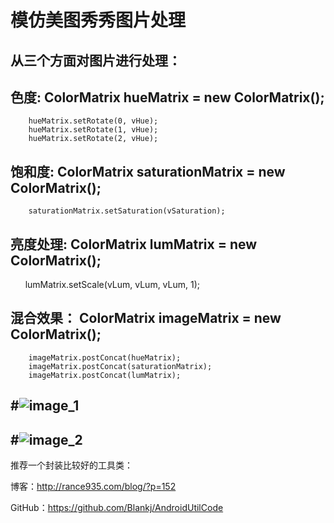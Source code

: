 模仿美图秀秀图片处理
=================
从三个方面对图片进行处理： 
--------------------------------------------
色度:
ColorMatrix hueMatrix = new ColorMatrix();
--------------------------------------------
        hueMatrix.setRotate(0, vHue);
        hueMatrix.setRotate(1, vHue);
        hueMatrix.setRotate(2, vHue);
饱和度:
ColorMatrix saturationMatrix = new ColorMatrix();
--------------------------------------------
        saturationMatrix.setSaturation(vSaturation);
亮度处理:
ColorMatrix lumMatrix = new ColorMatrix();
--------------------------------------------
        lumMatrix.setScale(vLum, vLum, vLum, 1);
        
混合效果：
ColorMatrix imageMatrix = new ColorMatrix();
--------------------------------------------
        imageMatrix.postConcat(hueMatrix);
        imageMatrix.postConcat(saturationMatrix);
        imageMatrix.postConcat(lumMatrix);
        
#![image_1](https://github.com/suhuMM/ImageMatrix/edit/master/image/image_1.png)
--
#![image_2](https://github.com/suhuMM/ImageMatrix/edit/master/image/image_2.png)
--




推荐一个封装比较好的工具类：

博客：http://rance935.com/blog/?p=152

GitHub：https://github.com/Blankj/AndroidUtilCode

